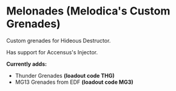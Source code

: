 # Melonades (Melodica's Custom Grenades)
Custom grenades for Hideous Destructor.

Has support for Accensus's Injector.

**Currently adds:**
*  Thunder Grenades **(loadout code THG)**
*  MG13 Grenades from EDF **(loadout code MG3)**